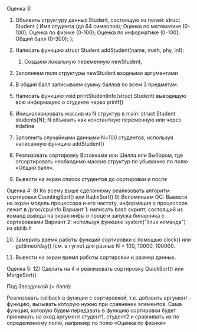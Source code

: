 Оценка 3:
1)	Объявить структуру данных Student, состоящую из полей:
struct Student {
Имя студента (до 64 символов);
Оценка по математике (0-100); 
Оценка по физике (0-100); 
Оценка по информатике (0-100);
Общий балл (0-300);
};

2) Написать функцию struct Student addStudent(name, math, phy, inf):
	1) Создаем локальную переменную newStudent, 
2) Заполняем поля структуры newStudent входными аргументами
3) В общий балл записываем сумму баллов по всем 3 предметам.
3) Написать функцию void printStudentInfo(struct Student) выводящую всю информацию о студенте через printf()
4) Инициализировать массив из N структур в main: struct Student students[N]; N объявить как константную переменную или через #define
5) Заполнить случайными данными N=100 студентов, используя написанную функцию addStudent()
6) Реализовать сортировку Вставками или Шелла или Выбором, где отсортировать необходимо массив структур по убыванию по полю «Общий балл».
7) Вывести на экран список студентов до сортировки и после


Оценка 4:
8) Ко всему выше сделанному реализовать алгоритм сортировки CountingSort() или RadixSort()
9) Вспоминаем ОС: 
Вывести на экран модель процессора и его частоту, информация о процессоре лежит в /proc/cpuinfo
	Вариант 1: написать bash скрипт, состоящий из команд вывода на экран инфы о проце и запуска бинарника с сортировками
	Вариант 2: используя функцию system("linux команда") из stdlib.h 

10) Замерить время работы функций сортировки с помощью clock() или gettimeofday() (см. в гугле) для разных N = 100, 10000, 100000.

11) Вывести на экран время работы сортировки и размер данных.

Оценка 5:
12) Сделать на 4 и реализовать сортировку QuickSort() или MergeSort()




Под Звездочкой (+ балл):

Реализовать callback в функции с сортировкой, т.е. добавить аргумент - функцию, вызывать которую нужно при сравнении элементов. 
Сама функция, которую будем передавать в функцию сортировки будет принимать на вход аргумент студент1, студент2 и сравнивать их по определенному полю, например по полю «Оценка по физике»

